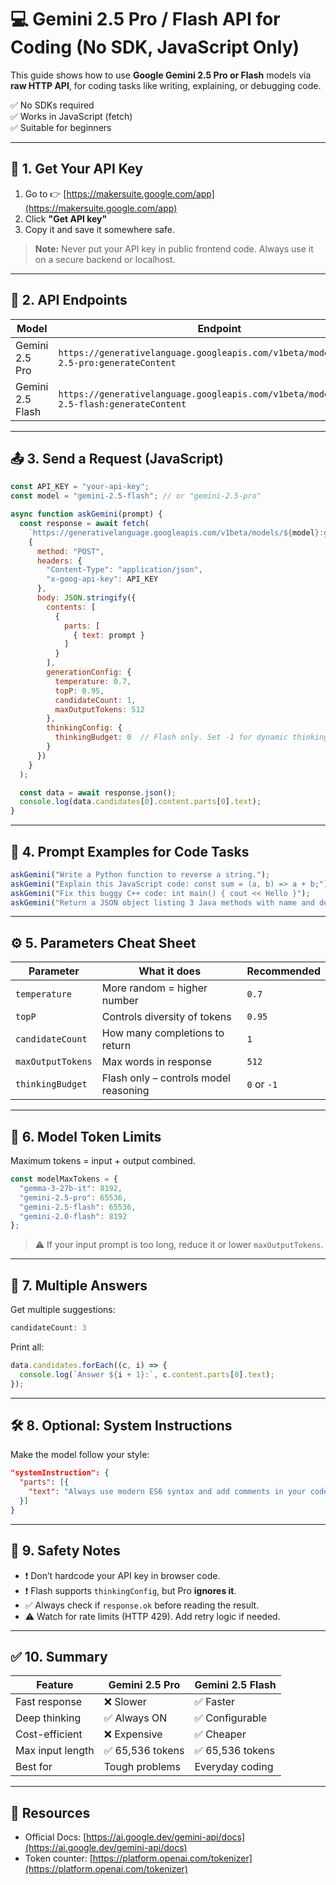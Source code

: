 
# 💻 Gemini 2.5 Pro / Flash API for Coding (No SDK, JavaScript Only)

This guide shows how to use **Google Gemini 2.5 Pro or Flash** models via **raw HTTP API**, for coding tasks like writing, explaining, or debugging code.

✅ No SDKs required  
✅ Works in JavaScript (fetch)  
✅ Suitable for beginners

---

## 🔐 1. Get Your API Key

1. Go to 👉 [https://makersuite.google.com/app](https://makersuite.google.com/app)
2. Click **"Get API key"**
3. Copy it and save it somewhere safe.

> **Note:** Never put your API key in public frontend code. Always use it on a secure backend or localhost.

---

## 🔗 2. API Endpoints

| Model            | Endpoint |
|------------------|----------|
| Gemini 2.5 Pro   | `https://generativelanguage.googleapis.com/v1beta/models/gemini-2.5-pro:generateContent` |
| Gemini 2.5 Flash | `https://generativelanguage.googleapis.com/v1beta/models/gemini-2.5-flash:generateContent` |

---

## 📤 3. Send a Request (JavaScript)

```js
const API_KEY = "your-api-key";
const model = "gemini-2.5-flash"; // or "gemini-2.5-pro"

async function askGemini(prompt) {
  const response = await fetch(
    `https://generativelanguage.googleapis.com/v1beta/models/${model}:generateContent`,
    {
      method: "POST",
      headers: {
        "Content-Type": "application/json",
        "x-goog-api-key": API_KEY
      },
      body: JSON.stringify({
        contents: [
          {
            parts: [
              { text: prompt }
            ]
          }
        ],
        generationConfig: {
          temperature: 0.7,
          topP: 0.95,
          candidateCount: 1,
          maxOutputTokens: 512
        },
        thinkingConfig: {
          thinkingBudget: 0  // Flash only. Set -1 for dynamic thinking.
        }
      })
    }
  );

  const data = await response.json();
  console.log(data.candidates[0].content.parts[0].text);
}
````

---

## 🧠 4. Prompt Examples for Code Tasks

```js
askGemini("Write a Python function to reverse a string.");
askGemini("Explain this JavaScript code: const sum = (a, b) => a + b;");
askGemini("Fix this buggy C++ code: int main() { cout << Hello }");
askGemini("Return a JSON object listing 3 Java methods with name and description.");
```

---

## ⚙️ 5. Parameters Cheat Sheet

| Parameter         | What it does                          | Recommended |
| ----------------- | ------------------------------------- | ----------- |
| `temperature`     | More random = higher number           | `0.7`       |
| `topP`            | Controls diversity of tokens          | `0.95`      |
| `candidateCount`  | How many completions to return        | `1`         |
| `maxOutputTokens` | Max words in response                 | `512`       |
| `thinkingBudget`  | Flash only – controls model reasoning | `0` or `-1` |

---

## 📏 6. Model Token Limits

Maximum tokens = input + output combined.

```js
const modelMaxTokens = {
  "gemma-3-27b-it": 8192,
  "gemini-2.5-pro": 65536,
  "gemini-2.5-flash": 65536,
  "gemini-2.0-flash": 8192
};
```

> ⚠️ If your input prompt is too long, reduce it or lower `maxOutputTokens`.

---

## 🔄 7. Multiple Answers

Get multiple suggestions:

```js
candidateCount: 3
```

Print all:

```js
data.candidates.forEach((c, i) => {
  console.log(`Answer ${i + 1}:`, c.content.parts[0].text);
});
```

---

## 🛠️ 8. Optional: System Instructions

Make the model follow your style:

```json
"systemInstruction": {
  "parts": [{
    "text": "Always use modern ES6 syntax and add comments in your code."
  }]
}
```

---

## 🚫 9. Safety Notes

* ❗ Don’t hardcode your API key in browser code.
* ❗ Flash supports `thinkingConfig`, but Pro **ignores it**.
* ✅ Always check if `response.ok` before reading the result.
* ⚠️ Watch for rate limits (HTTP 429). Add retry logic if needed.

---

## ✅ 10. Summary

| Feature          | Gemini 2.5 Pro  | Gemini 2.5 Flash |
| ---------------- | --------------- | ---------------- |
| Fast response    | ❌ Slower        | ✅ Faster         |
| Deep thinking    | ✅ Always ON     | ✅ Configurable   |
| Cost-efficient   | ❌ Expensive     | ✅ Cheaper        |
| Max input length | ✅ 65,536 tokens | ✅ 65,536 tokens  |
| Best for         | Tough problems  | Everyday coding  |

---

## 📎 Resources

* Official Docs: [https://ai.google.dev/gemini-api/docs](https://ai.google.dev/gemini-api/docs)
* Token counter: [https://platform.openai.com/tokenizer](https://platform.openai.com/tokenizer)
